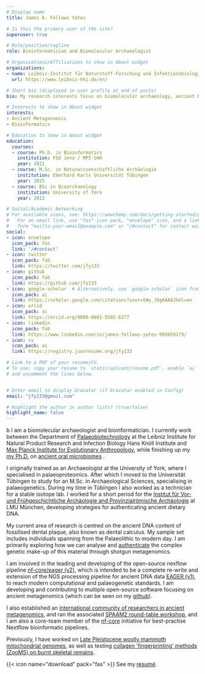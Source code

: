 ```yaml
---
# Display name
title: James A. Fellows Yates

# Is this the primary user of the site?
superuser: true

# Role/position/tagline
role: Bioinformatician and Biomolecular Archaeologist

# Organizations/Affiliations to show in About widget
organizations:
- name: Leibniz-Institut für Naturstoff-Forschung und Infektionsbiologie Hans-Knöll-Institut
  url: https://www.leibniz-hki.de/en/

# Short bio (displayed in user profile at end of posts)
bio: My research interests focus on biomolecular archaeology, ancient DNA, metagenomics and bioinformatics

# Interests to show in About widget
interests:
- Ancient Metagenomics
- Bioinformatics

# Education to show in About widget
education:
  courses:
  - course: Ph.D. in Bioinformatics
    institution: FSU Jena / MPI-SHH
    year: 2021
  - course: M.Sc. in Naturwissenschaftliche Archäologie
    institution: Eberhard Karls Universität Tübingen
    year: 2015
  - course: BSc in Bioarchaeology
    institution: University of York
    year: 2013

# Social/Academic Networking
# For available icons, see: https://wowchemy.com/docs/getting-started/page-builder/#icons
#   For an email link, use "fas" icon pack, "envelope" icon, and a link in the
#   form "mailto:your-email@example.com" or "/#contact" for contact widget.
social:
- icon: envelope
  icon_pack: fas
  link: '/#contact'
- icon: twitter
  icon_pack: fab
  link: https://twitter.com/jfy133
- icon: github
  icon_pack: fab
  link: https://github.com/jfy133
- icon: google-scholar  # Alternatively, use `google-scholar` icon from `ai` icon pack
  icon_pack: ai
  link: https://scholar.google.com/citations?user=5Wy_JDgAAAAJ&hl=en
- icon: orcid
  icon_pack: ai
  link: https://orcid.org/0000-0001-5585-6277
- icon: linkedin
  icon_pack: fab
  link: https://www.linkedin.com/in/james-fellows-yates-999859179/
- icon: cv
  icon_pack: ai
  link: https://registry.jsonresume.org/jfy133

# Link to a PDF of your resume/CV.
# To use: copy your resume to `static/uploads/resume.pdf`, enable `ai` icons in `params.toml`, 
# and uncomment the lines below.


# Enter email to display Gravatar (if Gravatar enabled in Config)
email: "jfy133@gmail.com"

# Highlight the author in author lists? (true/false)
highlight_name: false
---
```

b
I am a biomolecular archaeologist and bioinformatician. I currently work between the Department of [Palaeobiotechnology](https://www.leibniz-hki.de/en/paleobiotechnology.html) at the Leibniz Institute for Natural Product Research and Infection Biology Hans Knöll Institute and [Max Planck Institute for Evolutionary Anthropology](https://www.eva.mpg.de), while finishing up my [my Ph.D.](http://www.shh.mpg.de/employees/45083/25522) on [ancient oral microbiomes](http://www.shh.mpg.de/348251/Evolution-and-Ecology-of-the-Human-Oral-Microbiome) .

I originally trained as an Archaeologist at the University of York, where I specialised in palaeoproteomics. After which I moved to the Universität Tübingen to study for an M.Sc. in Archaeological Sciences, specialising in palaeogenetics. During my time in Tübingen I also worked as a technician for a stable isotope lab. I worked for a short period for the [Institut für Vor- und Frühgeschichtliche Archäologie and Provinzialrömische Archäologie](https://www.vfp-archaeologie.uni-muenchen.de/ueber_uns/index.html) at LMU München, developing strategies for authenticating ancient dietary DNA.

My current area of research is centred on the ancient DNA content of fossilised dental plaque, also known as dental calculus. My sample set includes individuals spanning from the Palaeolithic to modern day. I am primarily exploring how we can analyse and [authenticate](http://www.jafy.eu/publication/2017-04-17-robust-framework-microbial-archaeology) the complex genetic make-up of this material through shotgun metagenomics.

I am involved in the leading and developing of the open-source nexflow pipeline [nf-core/eager (v2)](https://github.com/nf-core/eager), which is intended to be a complete re-write and extension of the NGS processing pipeline for ancient DNA data [EAGER (v1)](https://doi.org/10.1186/s13059-016-0918-z), to reach modern computational and palaeogenetic standards. I am developing and contributing to multiple open-source software focusing on ancient metagenomics (which can be seen on my [github](https://www.github.com/jfy133/)). 

I also established an [international community of researchers in ancient metagenomics](https://spaam-community.github.io), and ran the associated [SPAAM2 round-table workshop](https://spaam-community.github.io/#/spaam2/README), and I am also a core-team member of the [nf-core](https://nf-co.re) initiative for best-practise Nextflow bioinformatic pipelines.

Previously, I have worked on [Late Pleistocene woolly mammoth mitochondrial genomes](http://www.jafy.eu/publication/2017-12-18-central-european-woolly-mammoth), as well as testing [collagen 'fingerprinting' methods (ZooMS) on burnt skeletal remains](https://www.researchgate.net/publication/274006074_It_Will_Not_Be_Possible_To_Use_Zooarchaeology_By_Mass_Spectrometry_ZooMS_To_Identify_Species_In_Samples_Of_Cremated_Bone_That_Have_Been_Burnt_Higher_Than_155oC?_iepl%5BviewId%5D=hOoc4o8VsWpiJjo3eXvIspCV&_iepl%5BprofilePublicationItemVariant%5D=default&_iepl%5Bcontexts%5D%5B0%5D=prfpi&_iepl%5BtargetEntityId%5D=PB%3A274006074&_iepl%5BinteractionType%5D=publicationTitle).

{{< icon name="download" pack="fas" >}} See my <a href="https://registry.jsonresume.org/jfy133">resumé</a>.
